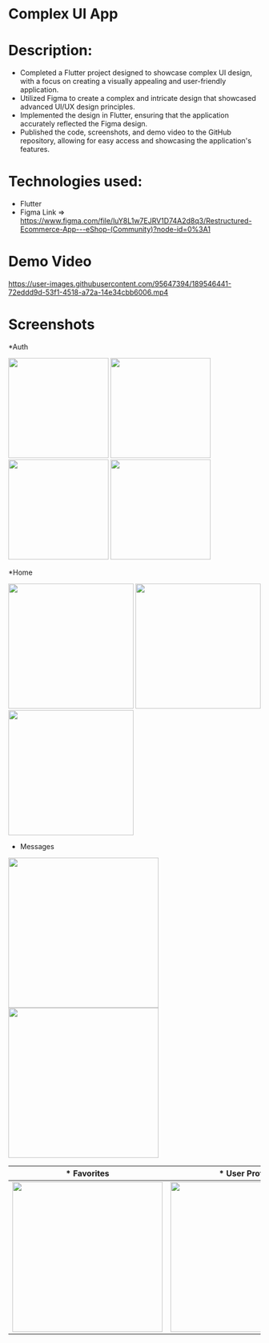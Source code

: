 # Complex UI App

# Description:
* Completed a Flutter project designed to showcase complex UI design, with a focus on creating a visually appealing and user-friendly application.
* Utilized Figma to create a complex and intricate design that showcased advanced UI/UX design principles.
* Implemented the design in Flutter, ensuring that the application accurately reflected the Figma design.
* Published the code, screenshots, and demo video to the GitHub repository, allowing for easy access and showcasing the application's features.

# Technologies used:
* Flutter
* Figma Link => https://www.figma.com/file/luY8L1w7EJRV1D74A2d8q3/Restructured-Ecommerce-App---eShop-(Community)?node-id=0%3A1


# Demo Video

https://user-images.githubusercontent.com/95647394/189546441-72eddd9d-53f1-4518-a72a-14e34cbb6006.mp4

# Screenshots

*Auth
<p float="left">
  <img src="https://user-images.githubusercontent.com/95647394/189545570-a46cc3c8-a636-4463-b801-6a93f674067f.jpg" width="200">
  <img src="https://user-images.githubusercontent.com/95647394/189545587-50a0ae6d-6918-4a30-a852-724a17ce6150.jpg" width="200">
  <img src="https://user-images.githubusercontent.com/95647394/189545589-ead51d28-8b48-41f7-93c2-115e6b682458.jpg" width="200">
  <img src="https://user-images.githubusercontent.com/95647394/189545584-df0d7724-fbd3-431b-a04e-1fbc5b6f0708.jpg" width="200">
</p>

*Home
<p float="left">
  <img src="https://user-images.githubusercontent.com/95647394/189545702-fcf1d9e9-0c79-44d5-b783-3f5e45f65d6c.jpg" width="250">
  <img src="https://user-images.githubusercontent.com/95647394/189545707-e942a0b8-18c5-4d9a-acbe-e1cb531a09a6.jpg" width="250">
  <img src="https://user-images.githubusercontent.com/95647394/189545710-656b7df0-b339-423f-b4eb-91112f7523a9.jpg" width="250">
</p>

* Messages
<p float="left">
  <img src="https://user-images.githubusercontent.com/95647394/189545772-d9826ef3-c2ea-477c-a5d1-67bb6676d1eb.jpg" width="300">
  <img src="https://user-images.githubusercontent.com/95647394/189545775-6f0ab5a5-7f41-47a3-9277-5a82ee39cf5e.jpg" width="300">
</p>

| * Favorites   |* User Profile |
| ------------- | ------------- |
| <img src="https://user-images.githubusercontent.com/95647394/189545826-93095221-bf17-4666-aeb7-bbb3642851d7.jpg" width="300">  | <img src="https://user-images.githubusercontent.com/95647394/189545828-85b557f5-b1f7-4893-8598-f5069049a0f4.jpg" width="300">  |


